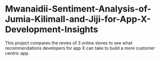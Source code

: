# Mwanaidii-Sentiment-Analysis-of-Jumia-Kilimall-and-Jiji-for-App-X-Development-Insights
This project compares the revies of 3 online stores to see what recommendations developers for app X can take to build a more customer centric app.
